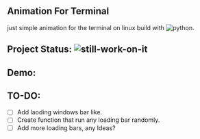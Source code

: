 ## Animation For Terminal

just simple animation for the terminal on linux build with ![python](https://img.shields.io/badge/python-3.x-green).

## Project Status: ![still-work-on-it](https://img.shields.io/badge/Still--Work-On%20It-orange)

## Demo:


## TO-DO:
- [ ] Add laoding windows bar like.
- [ ] Create function that run any loading bar randomly.
- [ ] Add more loading bars, any Ideas?
